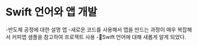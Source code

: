 # Swift 언어와 앱 개발

-반도체 공정에 대한 설명 앱
-새로운 코드를 사용해서 앱을 만드는 과정이 매우 복잡해서 커피앱 샘플을 참고하여 프로젝트 사용
-Swift 언어에 대해 새롭게 알게 되었다.
